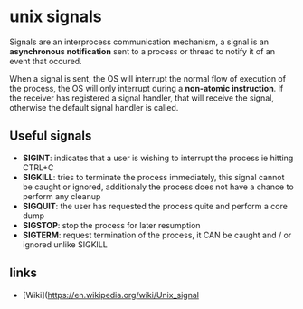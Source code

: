# unix signals
Signals are an interprocess communication mechanism, a signal is an **asynchronous notification** sent to a process or thread to notify it of an event that occured.

When a signal is sent, the OS will interrupt the normal flow of execution of the process, the OS will only interrupt during a **non-atomic instruction**. If the receiver has registered a signal handler, that will receive the signal, otherwise the default signal handler is called.

## Useful signals
* **SIGINT**: indicates that a user is wishing to interrupt the process ie hitting CTRL+C
* **SIGKILL**: tries to terminate the process immediately, this signal cannot be caught or ignored, additionaly the process does not have a chance to perform any cleanup
* **SIGQUIT**: the user has requested the process quite and perform a core dump
* **SIGSTOP**: stop the process for later resumption
* **SIGTERM**: request termination of the process, it CAN be caught and / or ignored unlike SIGKILL

## links
* [Wiki](https://en.wikipedia.org/wiki/Unix_signal
